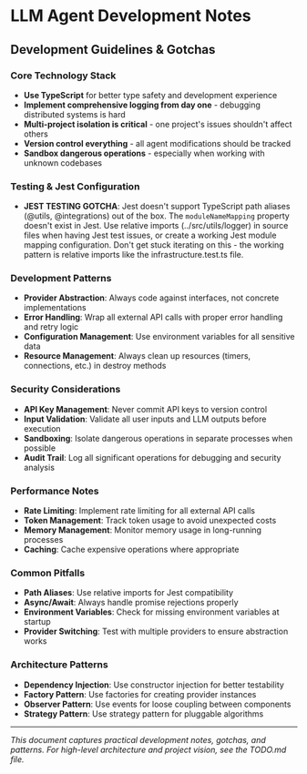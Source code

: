# LLM Agent Development Notes

## Development Guidelines & Gotchas

### Core Technology Stack
- **Use TypeScript** for better type safety and development experience
- **Implement comprehensive logging from day one** - debugging distributed systems is hard
- **Multi-project isolation is critical** - one project's issues shouldn't affect others
- **Version control everything** - all agent modifications should be tracked
- **Sandbox dangerous operations** - especially when working with unknown codebases

### Testing & Jest Configuration
- **JEST TESTING GOTCHA**: Jest doesn't support TypeScript path aliases (@utils, @integrations) out of the box. The `moduleNameMapping` property doesn't exist in Jest. Use relative imports (../src/utils/logger) in source files when having Jest test issues, or create a working Jest module mapping configuration. Don't get stuck iterating on this - the working pattern is relative imports like the infrastructure.test.ts file.

### Development Patterns
- **Provider Abstraction**: Always code against interfaces, not concrete implementations
- **Error Handling**: Wrap all external API calls with proper error handling and retry logic
- **Configuration Management**: Use environment variables for all sensitive data
- **Resource Management**: Always clean up resources (timers, connections, etc.) in destroy methods

### Security Considerations
- **API Key Management**: Never commit API keys to version control
- **Input Validation**: Validate all user inputs and LLM outputs before execution
- **Sandboxing**: Isolate dangerous operations in separate processes when possible
- **Audit Trail**: Log all significant operations for debugging and security analysis

### Performance Notes
- **Rate Limiting**: Implement rate limiting for all external API calls
- **Token Management**: Track token usage to avoid unexpected costs
- **Memory Management**: Monitor memory usage in long-running processes
- **Caching**: Cache expensive operations where appropriate

### Common Pitfalls
- **Path Aliases**: Use relative imports for Jest compatibility
- **Async/Await**: Always handle promise rejections properly
- **Environment Variables**: Check for missing environment variables at startup
- **Provider Switching**: Test with multiple providers to ensure abstraction works

### Architecture Patterns
- **Dependency Injection**: Use constructor injection for better testability
- **Factory Pattern**: Use factories for creating provider instances
- **Observer Pattern**: Use events for loose coupling between components
- **Strategy Pattern**: Use strategy pattern for pluggable algorithms

---

*This document captures practical development notes, gotchas, and patterns. For high-level architecture and project vision, see the TODO.md file.*
